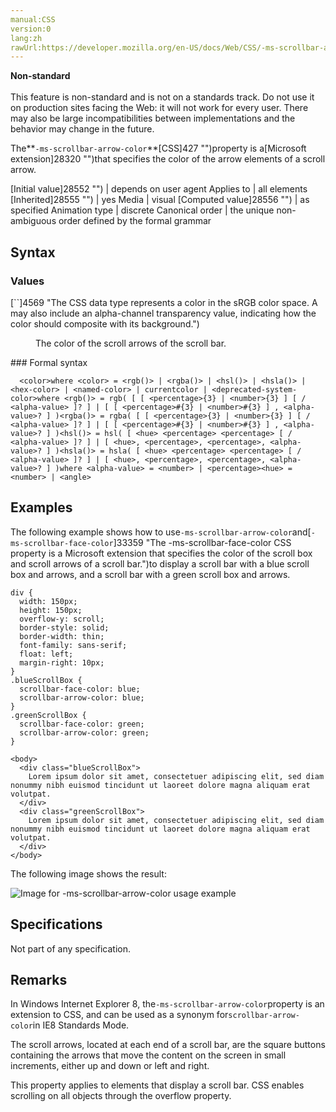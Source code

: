```yaml
---
manual:CSS
version:0
lang:zh
rawUrl:https://developer.mozilla.org/en-US/docs/Web/CSS/-ms-scrollbar-arrow-color
---
```






**Non-standard**<br></br>This feature is non-standard and is not on a standards track. Do not use it on production sites facing the Web: it will not work for every user. There may also be large incompatibilities between implementations and the behavior may change in the future.






The**`-ms-scrollbar-arrow-color`**[CSS]427 "")property is a[Microsoft extension]28320 "")that specifies the color of the arrow elements of a scroll arrow.


[Initial value]28552 "") | depends on user agent 
Applies to | all elements 
[Inherited]28555 "") | yes 
Media | visual 
[Computed value]28556 "") | as specified 
Animation type | discrete 
Canonical order | the unique non-ambiguous order defined by the formal grammar 


## Syntax<a name="Syntax"></a>

### Values<a name="Values"></a>
<dl><dt id=''>[`<color>`]4569 "The <color> CSS data type represents a color in the sRGB color space. A <color> may also include an alpha-channel transparency value, indicating how the color should composite with its background.")</dt><dd>

The color of the scroll arrows of the scroll bar.

</dd></dl>
### Formal syntax<a name="Formal_syntax"></a>

```
  <color>where <color> = <rgb()> | <rgba()> | <hsl()> | <hsla()> | <hex-color> | <named-color> | currentcolor | <deprecated-system-color>where <rgb()> = rgb( [ [ <percentage>{3} | <number>{3} ] [ / <alpha-value> ]? ] | [ [ <percentage>#{3} | <number>#{3} ] , <alpha-value>? ] )<rgba()> = rgba( [ [ <percentage>{3} | <number>{3} ] [ / <alpha-value> ]? ] | [ [ <percentage>#{3} | <number>#{3} ] , <alpha-value>? ] )<hsl()> = hsl( [ <hue> <percentage> <percentage> [ / <alpha-value> ]? ] | [ <hue>, <percentage>, <percentage>, <alpha-value>? ] )<hsla()> = hsla( [ <hue> <percentage> <percentage> [ / <alpha-value> ]? ] | [ <hue>, <percentage>, <percentage>, <alpha-value>? ] )where <alpha-value> = <number> | <percentage><hue> = <number> | <angle>

```

## Examples<a name="Examples"></a>


The following example shows how to use`-ms-scrollbar-arrow-color`and[`-ms-scrollbar-face-color`]33359 "The -ms-scrollbar-face-color CSS property is a Microsoft extension that specifies the color of the scroll box and scroll arrows of a scroll bar.")to display a scroll bar with a blue scroll box and arrows, and a scroll bar with a green scroll box and arrows.


```
div {
  width: 150px;
  height: 150px;
  overflow-y: scroll;
  border-style: solid;
  border-width: thin;
  font-family: sans-serif;
  float: left;
  margin-right: 10px;
}
.blueScrollBox {
  scrollbar-face-color: blue;
  scrollbar-arrow-color: blue;
}
.greenScrollBox {
  scrollbar-face-color: green;
  scrollbar-arrow-color: green;
}
```

```
<body>
  <div class="blueScrollBox">
    Lorem ipsum dolor sit amet, consectetuer adipiscing elit, sed diam nonummy nibh euismod tincidunt ut laoreet dolore magna aliquam erat volutpat.
  </div>
  <div class="greenScrollBox">
    Lorem ipsum dolor sit amet, consectetuer adipiscing elit, sed diam nonummy nibh euismod tincidunt ut laoreet dolore magna aliquam erat volutpat.
  </div>
</body>
```


The following image shows the result:



![Image for -ms-scrollbar-arrow-color usage example](%37309.png "")


## Specifications<a name="Specifications"></a>


Not part of any specification.


## Remarks<a name="Remarks"></a>


In Windows Internet Explorer 8, the`-ms-scrollbar-arrow-color`property is an extension to CSS, and can be used as a synonym for`scrollbar-arrow-color`in IE8 Standards Mode.



The scroll arrows, located at each end of a scroll bar, are the square buttons containing the arrows that move the content on the screen in small increments, either up and down or left and right.



This property applies to elements that display a scroll bar. CSS enables scrolling on all objects through the overflow property.




